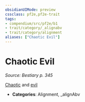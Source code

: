 ```yaml
---
obsidianUIMode: preview
cssclass: pf2e,pf2e-trait
tags:
- compendium/src/pf2e/b1
- trait/category/_alignabv
- trait/category/alignment
aliases: ["Chaotic Evil"]
---
```

# Chaotic Evil  
*Source: Bestiary p. 345*  

[Chaotic](/rules/traits/chaotic.md) and [evil](/rules/traits/evil.md)

- **Categories**: Alignment, _alignAbv